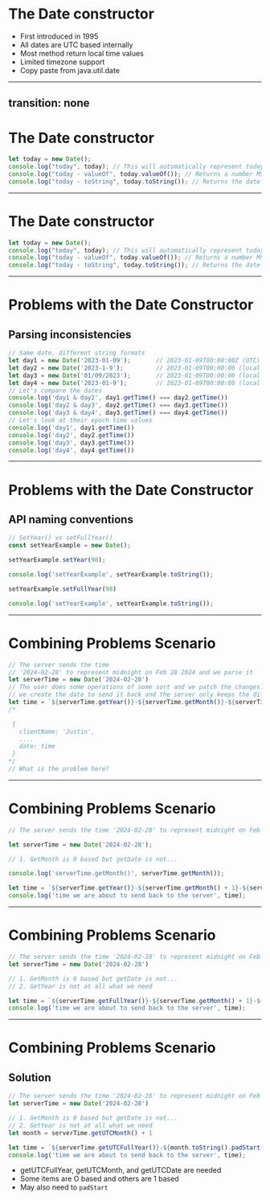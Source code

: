 # The Date constructor

<v-clicks>

- First introduced in 1995
- All dates are UTC based internally
- Most method return local time values
- Limited timezone support
- Copy paste from java.util.date

</v-clicks>

---
transition: none
---

# The Date constructor

<!-- ts {monaco-run} will turn the editor into something that can run automatically -->

<!-- ```ts {monaco-run} {autorun:false} -->

```ts {1|2|3|all}
let today = new Date();
console.log("today", today); // This will automatically represent today
console.log("today - valueOf", today.valueOf()); // Returns a number MS since the UNIX epoch (midnight Jan 1 1970 UTC)
console.log("today - toString", today.toString()); // Returns the date in local timezone
```

<!--
Here is another comment.
-->
---

# The Date constructor

```ts {monaco-run}
let today = new Date();
console.log("today", today); // This will automatically represent today
console.log("today - valueOf", today.valueOf()); // Returns a number MS since the UNIX epoch (midnight Jan 1 1970 UTC)
console.log("today - toString", today.toString()); // Returns the date in local timezone
```

---

# Problems with the Date Constructor
## Parsing inconsistencies
```ts {monaco-run} {showOutputAt: '+1'}
// Same date, different string formats
let day1 = new Date('2023-01-09');       // 2023-01-09T00:00:00Z (UTC)
let day2 = new Date('2023-1-9');         // 2023-01-09T00:00:00 (local time) 😭
let day3 = new Date('01/09/2023');       // 2023-01-09T00:00:00 (local time) 😭
let day4 = new Date('2023-01-9');        // 2023-01-09T00:00:00 (local time) 😭
// Let's compare the dates 
console.log('day1 & day2', day1.getTime() === day2.getTime())
console.log('day2 & day3', day2.getTime() === day3.getTime())
console.log('day3 & day4', day3.getTime() === day4.getTime())
// Let's look at their epoch time values
console.log('day1', day1.getTime())
console.log('day2', day2.getTime())
console.log('day3', day3.getTime())
console.log('day4', day4.getTime())

```

---

# Problems with the Date Constructor
## API naming conventions


```ts {monaco-run} {showOutputAt: '+1'}
// SetYear() vs setFullYear()
const setYearExample = new Date();

setYearExample.setYear(98);

console.log('setYearExample', setYearExample.toString());

setYearExample.setFullYear(98)

console.log('setYearExample', setYearExample.toString());
```

---

# Combining Problems Scenario

```ts
// The server sends the time
// '2024-02-28' to represent midnight on Feb 28 2024 and we parse it
let serverTime = new Date('2024-02-28')
// The user does some operations of some sort and we patch the changes.
// we create the date to send it back and the server only keeps the difference
let time = `${serverTime.getYear()}-${serverTime.getMonth()}-${serverTime.getDate()}`
/*

 {
   clientName: 'Justin',
   ....
   date: time
 }
*/
// What is the problem here?
```

---


# Combining Problems Scenario

```ts {monaco-run} {showOutputAt: '+1'}
// The server sends the time '2024-02-28' to represent midnight on Feb 28 2024 and we parse it.

let serverTime = new Date('2024-02-28');

// 1. GetMonth is 0 based but getDate is not... 

console.log('serverTime.getMonth()', serverTime.getMonth());

let time = `${serverTime.getYear()}-${serverTime.getMonth() + 1}-${serverTime.getDate()}`;
console.log('time we are about to send back to the server', time);
```

<!-- We need to use different APIs than expected
- Get month is 0 based but getDate is not
- And get year is returning years since 1900 - not even epoch time - Deprecated
 -->

---

# Combining Problems Scenario
```ts {monaco-run} {showOutputAt: '+1'}
// The server sends the time '2024-02-28' to represent midnight on Feb 28 2024 and we parse it.
let serverTime = new Date('2024-02-28')

// 1. GetMonth is 0 based but getDate is not...
// 2. GetYear is not at all what we need

let time = `${serverTime.getFullYear()}-${serverTime.getMonth() + 1}-${serverTime.getDate()}`
console.log('time we are about to send back to the server', time);
```
<!-- 
  When we parsed the string it's saved as UTC internally but most APIs return the local timezone
 -->

---

# Combining Problems Scenario
## Solution
```ts {monaco-run} {showOutputAt: '+1'}
// The server sends the time '2024-02-28' to represent midnight on Feb 28 2024 and we parse it.
let serverTime = new Date('2024-02-28')

// 1. GetMonth is 0 based but getDate is not...
// 2. GetYear is not at all what we need
let month = serverTime.getUTCMonth() + 1

let time = `${serverTime.getUTCFullYear()}-${month.toString().padStart(2, '0')}-${serverTime.getUTCDate()}`
console.log('time we are about to send back to the server', time);
```
<!-- 
  With Date.UTC and numeric arguments we can force the date to be created in UTC time
 -->

<v-click at="1">

- getUTCFullYear, getUTCMonth, and getUTCDate are needed
- Some items are O based and others are 1 based
- May also need to `padStart`
</v-click>